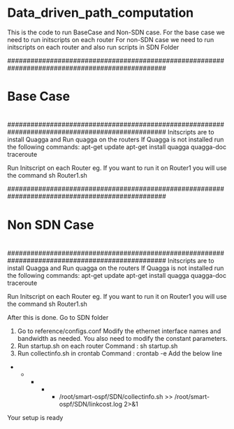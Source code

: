 # Data_driven_path_computation

This is the code to run BaseCase and Non-SDN case.
For the base case we need to run initscripts on each router
For non-SDN case we need to run initscripts on each router and also run scripts in SDN Folder

#################################################################################################
#                                                                                               #
#                                   Base Case                                                   #
#                                                                                               #
#################################################################################################
Initscripts are to install Quagga and Run quagga on the routers
If Quagga is not installed run the following commands:
apt-get update
apt-get install quagga quagga-doc traceroute 

Run Initscript on each Router 
eg. If you want to run it on Router1 you will use the command
sh Router1.sh


#################################################################################################
#                                                                                               #
#                                   Non SDN Case                                                #
#                                                                                               #
#################################################################################################
Initscripts are to install Quagga and Run quagga on the routers
If Quagga is not installed run the following commands:
apt-get update
apt-get install quagga quagga-doc traceroute 

Run Initscript on each Router 
eg. If you want to run it on Router1 you will use the command
sh Router1.sh

After this is done. Go to SDN folder
1) Go to reference/configs.conf
Modify the ethernet interface names and bandwidth as needed. You also need to modify the constant parameters.
2) Run startup.sh on each router
Command : sh startup.sh
3) Run collectinfo.sh in crontab
Command : crontab -e
Add the below line
* * * * * /root/smart-ospf/SDN/collectinfo.sh >> /root/smart-ospf/SDN/linkcost.log 2>&1

Your setup is ready
